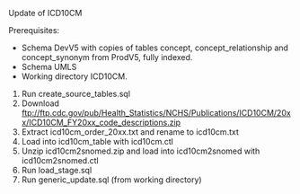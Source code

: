 Update of ICD10CM

Prerequisites:
- Schema DevV5 with copies of tables concept, concept_relationship and concept_synonym from ProdV5, fully indexed. 
- Schema UMLS
- Working directory ICD10CM.

1. Run create_source_tables.sql
2. Download ftp://ftp.cdc.gov/pub/Health_Statistics/NCHS/Publications/ICD10CM/20xx/ICD10CM_FY20xx_code_descriptions.zip
3. Extract icd10cm_order_20xx.txt and rename to icd10cm.txt
4. Load into icd10cm_table with icd10cm.ctl
5. Unzip icd10cm2snomed.zip and load into icd10cm2snomed with icd10cm2snomed.ctl
6. Run load_stage.sql
7. Run generic_update.sql (from working directory)

 